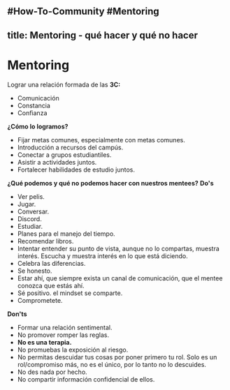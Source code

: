 #How-To-Community #Mentoring
---
title: Mentoring - qué hacer y qué no hacer
---
# Mentoring

Lograr una relación formada de las **3C:**
- Comunicación
- Constancia
- Confianza

**¿Cómo lo logramos?**
- Fijar metas comunes, especialmente con metas comunes.
- Introducción a recursos del campús.
- Conectar a grupos estudiantiles.
- Asistir a actividades juntos.
- Fortalecer habilidades de estudio juntos.

**¿Qué podemos y qué no podemos hacer con nuestros mentees?**
**Do's**
-	Ver pelis.
-	Jugar.
-	Conversar.
-	Discord.
-	Estudiar.
-	Planes para el manejo del tiempo.
-	Recomendar libros.
- Intentar entender su punto de vista, aunque no lo compartas, muestra interés. Escucha y muestra interés en lo que está diciendo.
- Celebra las diferencias.
- Se honesto.
- Estar ahí, que siempre exista un canal de comunicación, que el mentee conozca que estás ahí.
- Sé positivo. el mindset se comparte.
- Comprometete. 

**Don'ts**
- Formar una relación sentimental.
- No promover romper las reglas.
- **No es una terapia.**
- No promuebas la exposición al riesgo.
- No permitas descuidar tus cosas por poner primero tu rol. Solo es un rol/compromiso más, no es el único, por lo tanto no lo descuides.
- No des nada por hecho.
- No compartir información confidencial de ellos.
